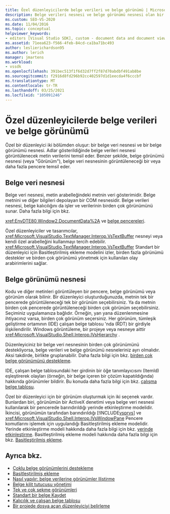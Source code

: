 ```yaml
---
title: Özel düzenleyicilerde belge verileri ve belge görünümü | Microsoft Docs
description: Belge verileri nesnesi ve belge görünümü nesnesi olan bir özel düzenleyicinin bileşenleri hakkında bilgi edinin.
ms.custom: SEO-VS-2020
ms.date: 11/04/2016
ms.topic: conceptual
helpviewer_keywords:
- editors [Visual Studio SDK], custom - document data and document view
ms.assetid: 71eea623-f566-4feb-84cd-ca1ba71bc493
author: leslierichardson95
ms.author: lerich
manager: jmartens
ms.workload:
- vssdk
ms.openlocfilehash: 391bec513f1f6d32d7ff2f87d70abdbf491ab8be
ms.sourcegitcommit: f2916d8fd296b92cc402597d1d1eecda4f6cccbf
ms.translationtype: MT
ms.contentlocale: tr-TR
ms.lasthandoff: 03/25/2021
ms.locfileid: "105091246"
---
```

# <a name="document-data-and-document-view-in-custom-editors"></a>Özel düzenleyicilerde belge verileri ve belge görünümü
Özel bir düzenleyici iki bölümden oluşur: bir belge veri nesnesi ve bir belge görünümü nesnesi. Adlar gösterildiğinde belge verileri nesnesi görüntülenecek metin verilerini temsil eder. Benzer şekilde, belge görünümü nesnesi (veya "Görünüm"), belge veri nesnesinin görüntüleneceği bir veya daha fazla pencere temsil eder.

## <a name="document-data-object"></a>Belge veri nesnesi
 Belge veri nesnesi, metin arabelleğindeki metnin veri gösterimidir. Belge metnini ve diğer bilgileri depolayan bir COM nesnesidir. Belge verileri nesnesi, belge kalıcılığını da işler ve verilerinin birden çok görünümünü sunar. Daha fazla bilgi için bkz.

 <xref:EnvDTE80.Window2.DocumentData%2A> ve [belge pencereleri](../extensibility/internals/document-windows.md).

 Özel düzenleyiciler ve tasarımcılar, <xref:Microsoft.VisualStudio.TextManager.Interop.VsTextBuffer> nesneyi veya kendi özel arabelleğini kullanmayı tercih edebilir. <xref:Microsoft.VisualStudio.TextManager.Interop.VsTextBuffer> Standart bir düzenleyici için Basitleştirilmiş ekleme modelini izler, birden fazla görünümü destekler ve birden çok görünümü yönetmek için kullanılan olay arabirimlerini sağlar.

## <a name="document-view-object"></a>Belge görünümü nesnesi
 Kodu ve diğer metinleri görüntüleyen bir pencere, belge görünümü veya görünüm olarak bilinir. Bir düzenleyici oluşturduğunuzda, metnin tek bir pencerede görüntüleneceği tek bir görünüm seçebilirsiniz. Ya da metnin birden çok pencerede görüntüleneceği birden çok görünüm seçebilirsiniz. Seçiminiz uygulamanıza bağlıdır. Örneğin, yan yana düzenlenmesine ihtiyacınız varsa, birden çok görünüm seçersiniz. Her görünüm, tümleşik geliştirme ortamının (IDE) çalışan belge tablosu 'nda (RDT) bir girdiyle ilişkilendirilir. Windows görüntüleme, bir projeye veya nesneye aittir <xref:Microsoft.VisualStudio.Shell.Interop.IVsHierarchy> .

 Düzenleyiciniz bir belge veri nesnesinin birden çok görünümünü destekliyorsa, belge verileri ve belge görünümü nesneleriniz ayrı olmalıdır. Aksi takdirde, birlikte gruplanabilir. Daha fazla bilgi için bkz. [birden çok belge görünümünü destekleme](../extensibility/supporting-multiple-document-views.md).

 IDE, çalışan belge tablosundaki her girdinin bir öğe tanımlayıcısını (ItemId) eşleştirerek olayları (örneğin, bir belge içeren bir çözüm kapatıldığında) hakkında görünümler bildirir. Bu konuda daha fazla bilgi için bkz. [çalışma belge tablosu](../extensibility/internals/running-document-table.md).

 Özel bir düzenleyici için bir görünüm oluşturmak için iki seçenek vardır. Bunlardan biri, görünümün bir ActiveX denetimi veya belge veri nesnesi kullanılarak bir pencerede barındırıldığı yerinde etkinleştirme modelidir. İkincisi, görünümün tarafından barındırıldığı [!INCLUDE[vsprvs](../code-quality/includes/vsprvs_md.md)] ve <xref:Microsoft.VisualStudio.Shell.Interop.IVsWindowPane> Pencere komutlarını işlemek için uygulandığı Basitleştirilmiş ekleme modelidir. Yerinde etkinleştirme modeli hakkında daha fazla bilgi için bkz. [yerinde etkinleştirme](/previous-versions/visualstudio/visual-studio-2015/misc/in-place-activation?preserve-view=true&view=vs-2015). Basitleştirilmiş ekleme modeli hakkında daha fazla bilgi için bkz. [Basitleştirilmiş ekleme](../extensibility/simplified-embedding.md).

## <a name="see-also"></a>Ayrıca bkz.

- [Çoklu belge görünümlerini destekleme](../extensibility/supporting-multiple-document-views.md)
- [Basitleştirilmiş ekleme](../extensibility/simplified-embedding.md)
- [Nasıl yapılır: belge verilerine görünümler Iliştirme](../extensibility/how-to-attach-views-to-document-data.md)
- [Belge kilit tutucusu yönetimi](../extensibility/document-lock-holder-management.md)
- [Tek ve çok sekme görünümleri](../extensibility/single-and-multi-tab-views.md)
- [Standart bir belge Kaydet](../extensibility/internals/saving-a-standard-document.md)
- [Kalıcılık ve çalışan belge tablosu](../extensibility/internals/persistence-and-the-running-document-table.md)
- [Bir projede dosya açan düzenleyiciyi belirleme](../extensibility/internals/determining-which-editor-opens-a-file-in-a-project.md)